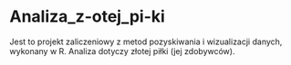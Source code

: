 # Analiza_z-otej_pi-ki

Jest to projekt zaliczeniowy z metod pozyskiwania i wizualizacji danych, wykonany w R. Analiza dotyczy złotej piłki (jej zdobywców).
